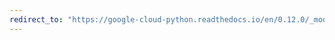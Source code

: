 ```yaml
---
redirect_to: "https://google-cloud-python.readthedocs.io/en/0.12.0/_modules/gcloud/credentials.html"
---
```

